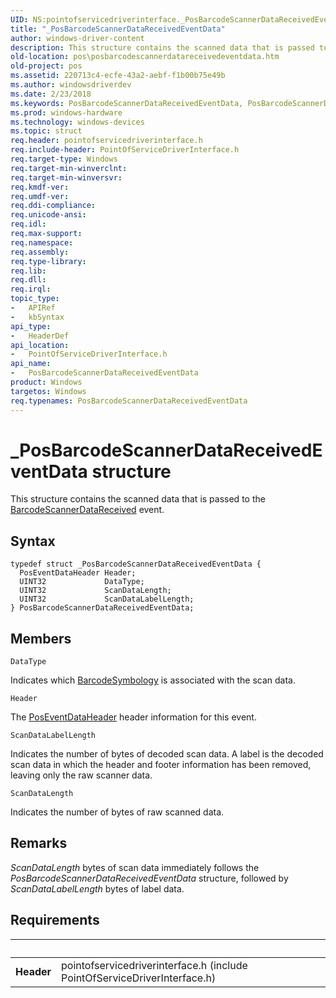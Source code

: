 ```yaml
---
UID: NS:pointofservicedriverinterface._PosBarcodeScannerDataReceivedEventData
title: "_PosBarcodeScannerDataReceivedEventData"
author: windows-driver-content
description: This structure contains the scanned data that is passed to the BarcodeScannerDataReceived event.
old-location: pos\posbarcodescannerdatareceivedeventdata.htm
old-project: pos
ms.assetid: 220713c4-ecfe-43a2-aebf-f1b00b75e49b
ms.author: windowsdriverdev
ms.date: 2/23/2018
ms.keywords: PosBarcodeScannerDataReceivedEventData, PosBarcodeScannerDataReceivedEventData structure, _PosBarcodeScannerDataReceivedEventData, pointofservicedriverinterface/PosBarcodeScannerDataReceivedEventData, pos.posbarcodescannerdatareceivedeventdata
ms.prod: windows-hardware
ms.technology: windows-devices
ms.topic: struct
req.header: pointofservicedriverinterface.h
req.include-header: PointOfServiceDriverInterface.h
req.target-type: Windows
req.target-min-winverclnt: 
req.target-min-winversvr: 
req.kmdf-ver: 
req.umdf-ver: 
req.ddi-compliance: 
req.unicode-ansi: 
req.idl: 
req.max-support: 
req.namespace: 
req.assembly: 
req.type-library: 
req.lib: 
req.dll: 
req.irql: 
topic_type:
-	APIRef
-	kbSyntax
api_type:
-	HeaderDef
api_location:
-	PointOfServiceDriverInterface.h
api_name:
-	PosBarcodeScannerDataReceivedEventData
product: Windows
targetos: Windows
req.typenames: PosBarcodeScannerDataReceivedEventData
---
```


# _PosBarcodeScannerDataReceivedEventData structure
This structure contains the scanned data that is passed to the <a href="https://msdn.microsoft.com/library/windows/hardware/dn757463">BarcodeScannerDataReceived</a> event.

## Syntax
````
typedef struct _PosBarcodeScannerDataReceivedEventData {
  PosEventDataHeader Header;
  UINT32             DataType;
  UINT32             ScanDataLength;
  UINT32             ScanDataLabelLength;
} PosBarcodeScannerDataReceivedEventData;
````

## Members


`DataType`

Indicates which <a href="..\pointofservicecommontypes\ne-pointofservicecommontypes-_barcodesymbology.md">BarcodeSymbology</a> is associated with the scan data.

`Header`

The <a href="https://msdn.microsoft.com/library/windows/hardware/dn772232">PosEventDataHeader</a> header information for this event.

`ScanDataLabelLength`

Indicates the number of bytes of decoded scan data. A label is the decoded scan data in which the header and footer information has been removed, leaving only the raw scanner data.

`ScanDataLength`

Indicates the number of bytes of raw scanned data.

## Remarks
<i>ScanDataLength</i> bytes of scan data immediately follows the <i>PosBarcodeScannerDataReceivedEventData</i> structure, followed by <i>ScanDataLabelLength</i> bytes of label data.

## Requirements
| &nbsp; | &nbsp; |
| ---- |:---- |
| **Header** | pointofservicedriverinterface.h (include PointOfServiceDriverInterface.h) |
